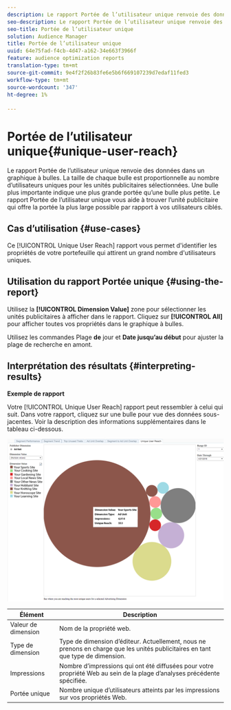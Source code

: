 ```yaml
---
description: Le rapport Portée de l’utilisateur unique renvoie des données dans un graphique à bulles. La taille de chaque bulle est proportionnelle au nombre d’utilisateurs uniques pour les unités publicitaires sélectionnées. Une bulle plus importante indique une plus grande portée qu’une bulle plus petite. Le rapport Portée de l’utilisateur unique vous aide à trouver l’unité publicitaire qui offre la portée la plus large possible par rapport à vos utilisateurs ciblés.
seo-description: Le rapport Portée de l’utilisateur unique renvoie des données dans un graphique à bulles. La taille de chaque bulle est proportionnelle au nombre d’utilisateurs uniques pour les unités publicitaires sélectionnées. Une bulle plus importante indique une plus grande portée qu’une bulle plus petite. Le rapport Portée de l’utilisateur unique vous aide à trouver l’unité publicitaire qui offre la portée la plus large possible par rapport à vos utilisateurs ciblés.
seo-title: Portée de l’utilisateur unique
solution: Audience Manager
title: Portée de l’utilisateur unique
uuid: 64e75fad-f4cb-4d47-a162-34e663f3966f
feature: audience optimization reports
translation-type: tm+mt
source-git-commit: 9e4f2f26b83fe6e5b6f669107239d7edaf11fed3
workflow-type: tm+mt
source-wordcount: '347'
ht-degree: 1%

---
```



# Portée de l’utilisateur unique{#unique-user-reach}

Le rapport Portée de l’utilisateur unique renvoie des données dans un graphique à bulles. La taille de chaque bulle est proportionnelle au nombre d’utilisateurs uniques pour les unités publicitaires sélectionnées. Une bulle plus importante indique une plus grande portée qu’une bulle plus petite. Le rapport Portée de l’utilisateur unique vous aide à trouver l’unité publicitaire qui offre la portée la plus large possible par rapport à vos utilisateurs ciblés.

## Cas d’utilisation {#use-cases}

Ce [!UICONTROL Unique User Reach] rapport vous permet d&#39;identifier les propriétés de votre portefeuille qui attirent un grand nombre d&#39;utilisateurs uniques.

## Utilisation du rapport Portée unique {#using-the-report}

Utilisez la **[!UICONTROL Dimension Value]** zone pour sélectionner les unités publicitaires à afficher dans le rapport. Cliquez sur **[!UICONTROL All]** pour afficher toutes vos propriétés dans le graphique à bulles.

Utilisez les commandes Plage **de** jour et **Date jusqu’au début** pour ajuster la plage de recherche en amont.

## Interprétation des résultats {#interpreting-results}

**Exemple de rapport**

Votre [!UICONTROL Unique User Reach] rapport peut ressembler à celui qui suit. Dans votre rapport, cliquez sur une bulle pour vue des données sous-jacentes. Voir la description des informations supplémentaires dans le tableau ci-dessous.

![](assets/publisher_unique_user_reach.png)

| Élément | Description |
|--- |--- |
| Valeur de dimension | Nom de la propriété web. |
| Type de dimension | Type de dimension d’éditeur. Actuellement, nous ne prenons en charge que les unités publicitaires en tant que type de dimension. |
| Impressions | Nombre d’impressions qui ont été diffusées pour votre propriété Web au sein de la plage d’analyses précédente spécifiée. |
| Portée unique | Nombre unique d’utilisateurs atteints par les impressions sur vos propriétés Web. |